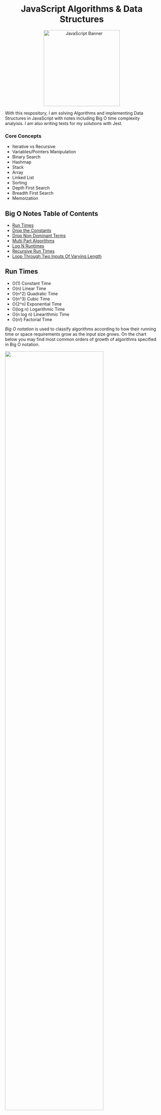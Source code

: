 <div align="center">
    <h1>JavaScript Algorithms & Data Structures </h1>
    <img src="./assets/logo.svg" alt="JavaScript Banner" width="250px"/>
</div>

With this respository, I am solving Algorithms and implementing Data Structures in JavaScript with notes including Big O time complexity analyisis.  I am also writing tests for my solutions with Jest.

### Core Concepts
- Iterative vs Recursive
- Variables/Pointers Manipulation
- Binary Search
- Hashmap
- Stack
- Array
- Linked List
- Sorting
- Depth First Search
- Breadth First Search
- Memoization


## Big O Notes Table of Contents

- [Run Times](#run-times)
- [Drop the Constants](#drop-the-constants)
- [Drop Non Dominant Terms](#drop-non-dominant-terms)
- [Multi Part Algorithms](#multi-part-algorithms-add-vs-multiply)
- [Log N Runtimes](#log-n-runtimes)
- [Recursive Run Times](#recursive-run-times)
- [Loop Through Two Inputs Of Varying Length](#loop-through-two-inputs-of-varying-length)

## Run Times

- O(1) Constant Time
- O(n) Linear Time
- O(n^2) Quadratic Time
- O(n^3)	Cubic Time
- O(2^n) Exponential Time
- O(log n) Logarithmic Time
- O(n log n) Linearithmic Time
- O(n!) Factorial Time

*Big O notation* is used to classify algorithms according to how their running time or space requirements grow as the input size grows.
On the chart below you may find most common orders of growth of algorithms specified in Big O notation.

<img src="./assets/big-o-graph.png" width="80%"/>

Source: [Big O Cheat Sheet](http://bigocheatsheet.com/).


## Drop The Constants

> O(2n) is O(n)

```JavaScript
const printAllItemsTwice = (arr, size) =>  {
    for(let i = 0; i < size; i++) {
        console.log(arr[i]);
    }

    for(let j = 0; j < size; j++) {
        console.log(arr[j]);
    }
}
```

> O(1 + n/2 + 100) becomes O(n)

```JavaScript
const printFirstItemThenFirstHalfThenSayHi100Times = (arr, size) => {
    console.log("First element of array:", arr[0]);

    for (let i = 0; i < size/2; i++) {
        console.log(arr[i]);
    }

    for (let j = 0; j < 100; j++) {
        console.log("Hi");
    }
}
```

## Drop Non-Dominant Terms
- O(n^2 + n) becomes O(n^2)
- O(n + log n) becomes O(n)
- O(5 * 2^n + 1000n^100) becomes O(2^n)

## Multi Part Algorithms Add vs. Multiply

### Add the Runtimes
If your algorithm is in the form "do this, then, when you're all done, do that" then you add the run times.

> O(A + B)

```JavaScript
let array1 = [1, 2, 3];
let array2 = [2, 3, 4];

for (let i = 0; i < array1.length; i++) {
    console.log(array1[i]);
}

for (let value of array2) {
    console.log(value);
}
```

> O(A + B)

```Java
int[] arrA = {1, 2, 3};
int[] arrB = {4, 5, 6};

for (int a : arrA) {
    print(a);
}

for (int b : arrB) {
    print(b);
}

```

### Multiply the Runtimes
If your algorithm is in the form "do this for each time you do that" then you multiply the runtimes.

> 0(A * B)

```JavaScript
let array1 = [1, 2, 3];
let array2 = [2, 3, 4];

for (let i = 0; i < array1.length; i++) {
    for (let j = 0; j < array2.length; j++) {
        console.log(`${i}, ${j}`);
    }
}
```

> 0(A * B)

``` Java
//Example 1
int[] arrA = {1, 2, 3};
int[] arrB = {4, 5, 6};

for (int a : arrA) {
    for (int b : arrB) {
        print(a + ", " + b);
    }
}

// Example 2
char[] arrC = {"a", "b" };
char[] arrD = {"c", "d"};

for (int j = 0; j < arrC.length; j++) {
    for (int k = 0; k < arrD.length; k++) {
        print(j + ", " + k);
    }
}

```
## Log N Runtimes

> O(log n)

```JavaScript
/*
Write function that takes input values(a sorted array) and n (an integer) and find the index of integer in sorted array;
If the integer is not in the array return -1;
*/
const binarySearch = (values, n) => {
    let left = 0;
    let right = values.length - 1;

    while(left < right) {
        let midIndex = Math.floor((left + right)/2);
        if(values[midIndex] === n) return midIndex;

        if(values[midIndex] < n) {
            left = midIndex + 1;
        } else {
            right = midIndex - 1;
        }
    }
    return values[left] === left ? left : -1;
}

```

```Java
public class BinarySearch {

    int binarySearchDemo(int arr[], int x){
        // int[] values = {0, 1, 2, 3, 4, 5, 6 };
        int left = 0, right = arr.length -1;

        while(left < right) {
            double mid = (left + right)/2;
            //explicitly cast double to int,
            int midIndex = (int) Math.floor(mid);

           if(arr[midIndex] == x) return midIndex;

           if(arr[midIndex] > x) {
               right = midIndex - 1;
           } else {
               left = midIndex + 1;
           }
        }
        return arr[left] == x ? left : -1;
    }
    public static void main(String[] args) {
        int[] values = {11, 12, 13, 14, 15, 16, 17 };
        BinarySearch demo = new BinarySearch();

        int result = demo.binarySearchDemo(values, 11);

        System.out.println("index of x:" + result);
    }
}
```

## Recursive Run Times

Often looks like O(branches^depth)

Fibonacci Example

> O(2^n) Exponential Time Complexity

```JavaScript
function recursiveFibo(n) {
    if (n < 2) return n;
    return recursiveFibo(n-1) + recursiveFibo(n-2);
}
```

```Java
public class Fibonacci {
    public static Integer method(Integer n) {
        if (n < 2) {
            return n;
        }
        return method(n - 1) + method(n - 2);

    }
    public static void main(String[] args) {
        Integer result = Fibonacci.method(3);
        System.out.println(result);
    }
}
```

## Loop Through Two Inputs Of Varying Length

```JavaScript
const loopThroughTwoInputsOfVaryingLength = (array1, array2) => {
    for (let i = 0; i < array1.length; i++) {
        for (let j = 0; j < array2.length; j++) {
            if(array1[i] === array2[j]) {
                console.log(`Match found at indices: ${i}, ${j}`);
            }
        }
    }
}
```
> Is this O(n^2)?

> Only if both arrays are equal in length, or n.
> Because we don’t know what we don’t know, we need to treat each value separately.
> So this is O(a * b) or O(ab)